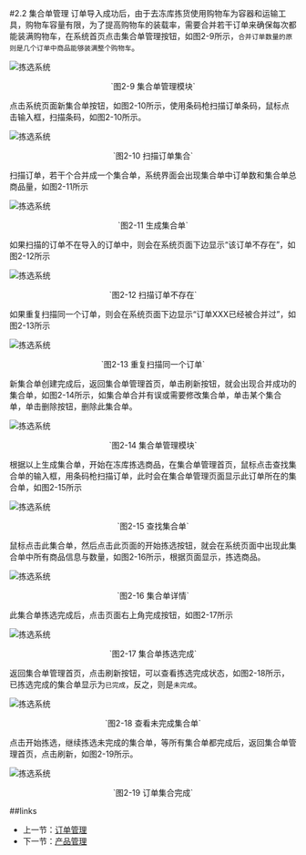 #2.2 集合单管理
订单导入成功后，由于去冻库拣货使用购物车为容器和运输工具，购物车容量有限，为了提高购物车的装载率，需要合并若干订单来确保每次都能装满购物车，在系统首页点击集合单管理按钮，如图2-9所示，`合并订单数量的原则是几个订单中商品能够装满整个购物车`。

<img src="images/集合单管理首页.png" width = "" height = "" alt="拣选系统" align=center />
 <p align=center> `图2-9 集合单管理模块` </p>

点击系统页面新集合单按钮，如图2-10所示，使用条码枪扫描订单条码，鼠标点击输入框，扫描条码，如图2-10所示。

<img src="images/合并订单.png" width = "" height = "" alt="拣选系统" align=center />
 <p align=center> `图2-10 扫描订单集合` </p>


扫描订单，若干个合并成一个集合单，系统界面会出现集合单中订单数和集合单总商品量，如图2-11所示

<img src="images/新集合单1.png" width = "" height = "" alt="拣选系统" align=center />
 <p align=center> `图2-11 生成集合单` </p>

如果扫描的订单不在导入的订单中，则会在系统页面下边显示“该订单不存在”，如图2-12所示

<img src="images/新集合单订单不存在.png" width = "" height = "" alt="拣选系统" align=center />
 <p align=center> `图2-12 扫描订单不存在` </p>

如果重复扫描同一个订单，则会在系统页面下边显示“订单XXX已经被合并过”，如图2-13所示

<img src="images/新集合单订单已合并.png" width = "" height = "" alt="拣选系统" align=center />
 <p align=center> `图2-13 重复扫描同一个订单` </p>

新集合单创建完成后，返回集合单管理首页，单击刷新按钮，就会出现合并成功的集合单，如图2-14所示，如集合单合并有误或需要修改集合单，单击某个集合单，单击删除按钮，删除此集合单。

<img src="images/生成集合单刷新.png" width = "" height = "" alt="拣选系统" align=center />
 <p align=center> `图2-14 集合单管理模块` </p>

根据以上生成集合单，开始在冻库拣选商品，在集合单管理首页，鼠标点击查找集合单的输入框，用条码枪扫描订单，此时会在集合单管理页面显示此订单所在的集合单，如图2-15所示

<img src="images/集合单管理查找集合单.png" width = "" height = "" alt="拣选系统" align=center />
 <p align=center> `图2-15 查找集合单` </p>

鼠标点击此集合单，然后点击此页面的开始拣选按钮，就会在系统页面中出现此集合单中所有商品信息与数量，如图2-16所示，根据页面显示，拣选商品。

<img src="images/开始拣选.png" width = "" height = "" alt="拣选系统" align=center />
 <p align=center> `图2-16 集合单详情` </p>

此集合单拣选完成后，点击页面右上角完成按钮，如图2-17所示

<img src="images/拣选完成确定.png" width = "" height = "" alt="拣选系统" align=center />
 <p align=center> `图2-17 集合单拣选完成` </p>

返回集合单管理首页，点击刷新按钮，可以查看拣选完成状态，如图2-18所示，已拣选完成的集合单显示为`已完成`，反之，则是`未完成`。

<img src="images/集合单管理查看完成状态.png" width = "" height = "" alt="拣选系统" align=center />
 <p align=center> `图2-18 查看未完成集合单` </p>

点击开始拣选，继续拣选未完成的集合单，等所有集合单都完成后，返回集合单管理首页，点击刷新，如图2-19所示。

<img src="images/所有集合单拣选完成.png" width = "" height = "" alt="拣选系统" align=center />
 <p align=center> `图2-19 订单集合完成` </p>

##links
+ 上一节：[订单管理](master/02.1.md)
+ 下一节：[产品管理](02.3.md)